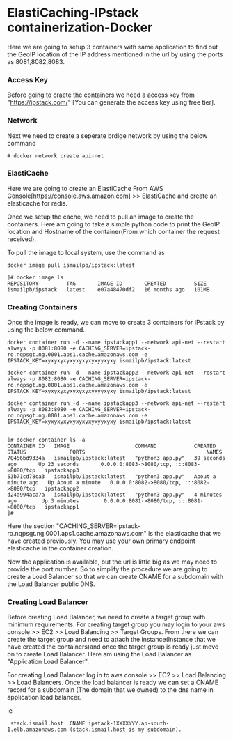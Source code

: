 # ElastiCaching-IPstack containerization-Docker

Here we are going to setup 3 containers with same application to find out the GeoIP location of the IP address mentioned in the url by using the ports as 8081,8082,8083.

### Access Key

Before going to craete the containers we need a access key from "https://ipstack.com/" [You can generate the access key using free tier].

### Network

Next we need to create a seperate brdige network by using the below command
```
# docker network create api-net
```
### ElastiCache

Here we are going to create an  ElastiCache From AWS Console[https://console.aws.amazon.com] >> ElastiCache and create an elasticache for redis.

Once we setup the cache, we need to pull an image to create the containers. Here am going to take a simple python code to print the GeoIP location and Hostname of the container(From which container the request received).

To pull the image to local system, use the command as 
```
docker image pull ismailpb/ipstack:latest

]# docker image ls
REPOSITORY         TAG       IMAGE ID       CREATED         SIZE
ismailpb/ipstack   latest    e07a48470df2   16 months ago   101MB
```
### Creating Containers

Once the image is ready, we can move to create 3 containers for IPstack by using the below command.

```
docker container run -d --name ipstackapp1 --network api-net --restart always -p 8081:8080 -e CACHING_SERVER=ipstack-ro.nqpsgt.ng.0001.aps1.cache.amazonaws.com -e IPSTACK_KEY=xyxyxyxyxyxyxyxyxyyxyxy ismailpb/ipstack:latest

docker container run -d --name ipstackapp2 --network api-net --restart always -p 8082:8080 -e CACHING_SERVER=ipstack-ro.nqpsgt.ng.0001.aps1.cache.amazonaws.com -e IPSTACK_KEY=xyxyxyxyxyxyxyxyxyyxyxy ismailpb/ipstack:latest

docker container run -d --name ipstackapp3 --network api-net --restart always -p 8083:8080 -e CACHING_SERVER=ipstack-ro.nqpsgt.ng.0001.aps1.cache.amazonaws.com -e IPSTACK_KEY=xyxyxyxyxyxyxyxyxyyxyxy ismailpb/ipstack:latest


]# docker container ls -a
CONTAINER ID   IMAGE                     COMMAND            CREATED              STATUS              PORTS                                       NAMES
70456bd9334a   ismailpb/ipstack:latest   "python3 app.py"   39 seconds ago       Up 23 seconds       0.0.0.0:8083->8080/tcp, :::8083->8080/tcp   ipstackapp3
53b71cd78ca3   ismailpb/ipstack:latest   "python3 app.py"   About a minute ago   Up About a minute   0.0.0.0:8082->8080/tcp, :::8082->8080/tcp   ipstackapp2
d24a994aca7a   ismailpb/ipstack:latest   "python3 app.py"   4 minutes ago        Up 3 minutes        0.0.0.0:8081->8080/tcp, :::8081->8080/tcp   ipstackapp1
]#
```
Here the section "CACHING_SERVER=ipstack-ro.nqpsgt.ng.0001.aps1.cache.amazonaws.com" is the elasticache that we have created previously. You may use your own  primary endpoint elasticache in the container creation.

Now the application is available, but the url is little big as we may need to provide the port number. So to simplify the procedure we are going to create a Load Balancer so that we can create CNAME for a subdomain with the Load Balancer public DNS.

### Creating Load Balancer

Before creating Load Balancer, we need to create a target group with minimum requirements. For creating target group you may login to your aws console >> EC2 >> Load Balancing >> Target Groups. From there we can create the target group and need to attach the instance(Instance that we have created the containers)and once the target group is ready just move on to create Load Balancer. Here am using the Load Balancer as "Application Load Balancer".


For creating Load Balancer log in to aws console >> EC2 >> Load Balancing >> Load Balancers. Once the load balancer is ready we can set a  CNAME record for a subdomain (The domain that we owned) to the  dns name in application load balancer.

ie 
```
 stack.ismail.host  CNAME ipstack-1XXXXYYY.ap-south-1.elb.amazonaws.com (stack.ismail.host is my subdomain).
 ```
 
 








